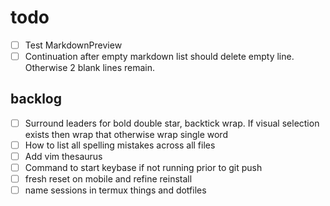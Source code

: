 # todo

- [ ] Test MarkdownPreview
- [ ] Continuation after empty markdown list should delete empty line. Otherwise
  2 blank lines remain.

## backlog

- [ ] Surround leaders for bold double star, backtick wrap. If visual selection
  exists then wrap that otherwise wrap single word
- [ ] How to list all spelling mistakes across all files
- [ ] Add vim thesaurus
- [ ] Command to start keybase if not running prior to git push
- [ ] fresh reset on mobile and refine reinstall
- [ ] name sessions in termux things and dotfiles
